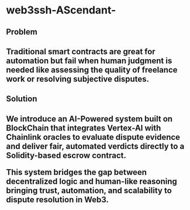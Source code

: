 <h1> web3ssh-AScendant-

<h2> Problem <h2>
Traditional smart contracts are great for automation but fail when human judgment is needed like assessing the quality of freelance work or resolving subjective disputes.

<h2> Solution <h2>
We introduce an AI-Powered system built on BlockChain that integrates Vertex-AI with Chainlink oracles to evaluate dispute evidence and deliver fair, automated verdicts directly to a Solidity-based escrow contract.

This system bridges the gap between decentralized logic and human-like reasoning bringing trust, automation, and scalability to dispute resolution in Web3.
